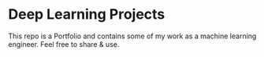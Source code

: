 # Deep Learning Projects
This repo is a Portfolio and contains some of my work as a machine learning engineer. Feel free to share & use.
